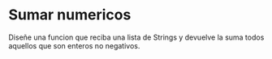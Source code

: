 # Sumar numericos

Diseñe una funcion que reciba una lista de Strings y devuelve la suma todos aquellos que son enteros no negativos.